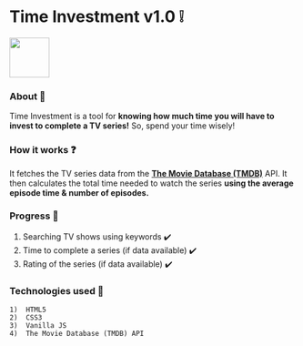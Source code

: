 # Time Investment v1.0 :grey_exclamation:

<img src="https://www.themoviedb.org/assets/1/v4/logos/primary-green-d70eebe18a5eb5b166d5c1ef0796715b8d1a2cbc698f96d311d62f894ae87085.svg" width="70">

### About :thought_balloon:

Time Investment is a tool for __knowing how much time you will have to invest to complete a TV series!__ So, spend your time wisely!

### How it works :question:

It fetches the TV series data from the __[The Movie Database (TMDB)](https://www.themoviedb.org/)__ API. It then calculates the total time needed to watch the series __using the average episode time & number of episodes.__

### Progress :100:

1)	Searching TV shows using keywords  :heavy_check_mark:
2)	Time to complete a series (if data available)  :heavy_check_mark:
3)	Rating of the series (if data available)  :heavy_check_mark:

### Technologies used :pencil:

    1)  HTML5
    2)  CSS3
    3)  Vanilla JS
    4)  The Movie Database (TMDB) API
    
